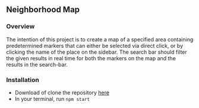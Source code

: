 ## Neighborhood Map  

### Overview  
The intention of this project is to create a map of a specified area containing predetermined markers that can either be selected via direct click, or by clicking the name of the place on the sidebar.  The search bar should filter the given results in real time for both the markers on the map and the results in the search-bar.  

### Installation  
* Download of clone the repository [here](https://github.com/cjromero51/neighborhood-map.git)  
* In your terminal, run `npm start`  
